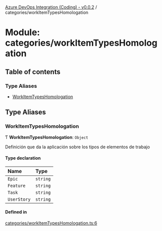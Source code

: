 [Azure DevOps Integration (Coding) - v0.0.2](../README.md) / categories/workItemTypesHomologation

# Module: categories/workItemTypesHomologation

## Table of contents

### Type Aliases

- [WorkItemTypesHomologation](categories_workItemTypesHomologation.md#workitemtypeshomologation)

## Type Aliases

### WorkItemTypesHomologation

Ƭ **WorkItemTypesHomologation**: `Object`

Definición que da la aplicación sobre los tipos de elementos de trabajo

#### Type declaration

| Name | Type |
| :------ | :------ |
| `Epic` | `string` |
| `Feature` | `string` |
| `Task` | `string` |
| `UserStory` | `string` |

#### Defined in

[categories/workItemTypesHomologation.ts:6](https://github.com/jeysgar1/azure-devops-api-kms/blob/c1ba83d/src/categories/workItemTypesHomologation.ts#L6)
